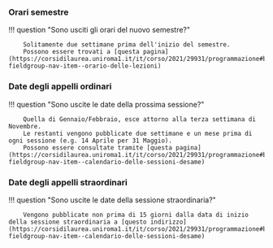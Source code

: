 <style>
  .md-typeset h1,
  .md-content__button {
    display: none;
  }
</style>

### Orari semestre

!!! question "Sono usciti gli orari del nuovo semestre?"

		Solitamente due settimane prima dell'inizio del semestre.
		Possono essere trovati a [questa pagina](https://corsidilaurea.uniroma1.it/it/corso/2021/29931/programmazione#bootstrap-fieldgroup-nav-item--orario-delle-lezioni)

### Date degli appelli ordinari

!!! question "Sono uscite le date della prossima sessione?"

		Quella di Gennaio/Febbraio, esce attorno alla terza settimana di Novembre.
		Le restanti vengono pubblicate due settimane e un mese prima di ogni sessione (e.g. 14 Aprile per 31 Maggio).
		Possono essere consultate tramite [questa pagina](https://corsidilaurea.uniroma1.it/it/corso/2021/29931/programmazione#bootstrap-fieldgroup-nav-item--calendario-delle-sessioni-desame)

### Date degli appelli straordinari

!!! question "Sono uscite le date della sessione straordinaria?"

		Vengono pubblicate non prima di 15 giorni dalla data di inizio della sessione straordinaria a [questo indirizzo](https://corsidilaurea.uniroma1.it/it/corso/2021/29931/programmazione#bootstrap-fieldgroup-nav-item--calendario-delle-sessioni-desame)